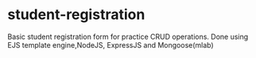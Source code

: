 # student-registration

Basic student registration form for practice CRUD operations.
Done using EJS template engine,NodeJS, ExpressJS and Mongoose(mlab)
